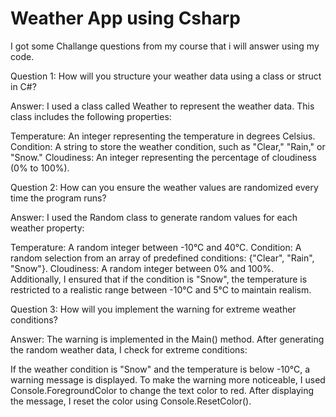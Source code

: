 <h1>Weather App using Csharp</h1>

I got some Challange questions from my course that i will answer using my code.

Question 1: How will you structure your weather data using a class or struct in C#?

Answer:
I used a class called Weather to represent the weather data. This class includes the following properties:

Temperature: An integer representing the temperature in degrees Celsius.
Condition: A string to store the weather condition, such as "Clear," "Rain," or "Snow."
Cloudiness: An integer representing the percentage of cloudiness (0% to 100%).


Question 2: How can you ensure the weather values are randomized every time the program runs?

Answer:
I used the Random class to generate random values for each weather property:

Temperature: A random integer between -10°C and 40°C.
Condition: A random selection from an array of predefined conditions: {"Clear", "Rain", "Snow"}.
Cloudiness: A random integer between 0% and 100%.
Additionally, I ensured that if the condition is "Snow", the temperature is restricted to a realistic range between -10°C and 5°C to maintain realism.


Question 3: How will you implement the warning for extreme weather conditions?

Answer:
The warning is implemented in the Main() method. After generating the random weather data, I check for extreme conditions:

If the weather condition is "Snow" and the temperature is below -10°C, a warning message is displayed.
To make the warning more noticeable, I used Console.ForegroundColor to change the text color to red. After displaying the message, I reset the color using Console.ResetColor().


